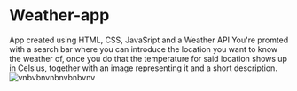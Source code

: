 # Weather-app
App created using HTML, CSS, JavaSript and a Weather API
You're promted with a search bar where you can introduce the location you want to know the weather of, once you do that the temperature for said location shows up in Celsius, together with an image representing it and a short description.
![vnbvbnvnbnvbnbvnv](https://user-images.githubusercontent.com/66571275/185794313-713a7a3c-beeb-4e0d-9a57-0398ce5f02f5.png)
